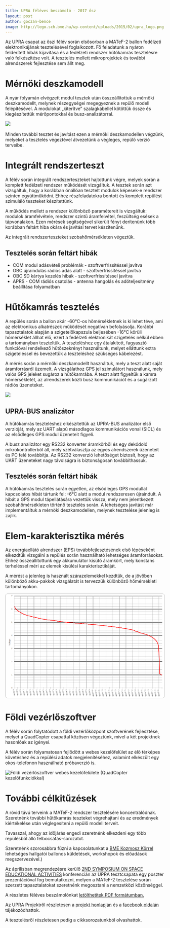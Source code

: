 ```yaml
---
title: UPRA féléves beszámoló - 2017 ősz
layout: post
author: goczan-bence
image: http://lego.sch.bme.hu/wp-content/uploads/2015/02/upra_logo.png
---
```


Az UPRA csapat az őszi félév során elsősorban a MATeF-2 ballon fedélzeti elektronikájának tesztelésével foglalkozott. Fő feladatunk a nyáron felderített hibák kijavítása és a fedélzeti rendszer hűtőkamrás tesztelésre való felkészítése volt. A tesztelés mellett mikroprojektek és további alrendszerek fejlesztése sem állt meg.

# Mérnöki deszkamodell

A nyár folyamán elvégzett modul tesztek után összeállítottuk a mérnöki deszkamodellt, melynek részegységei megegyeznek a repülő modell felépítésével. A modulokat „kiterítve” szalagkábellel kötöttük össze és kiegészítettük mérőpontokkal és busz-analizátorral.

![](https://scontent-vie1-1.xx.fbcdn.net/v/t1.0-9/20106253_1443418542393404_3218318629798230627_n.jpg?oh=8d45bb5f6f20bd777164376fdc305c6a&oe=5AB30218)

Minden további tesztet és javítást ezen a mérnöki deszkamodellen végzünk, melyeket a tesztelés végeztével átvezetünk a végleges, repülő verzió terveibe.

# Integrált rendszerteszt

A félév során integrált rendszerteszteket hajtottunk végre, melyek során a komplett fedélzeti rendszer működését vizsgáltuk. A tesztek során azt vizsgáltuk, hogy a korábban önállóan tesztelt modulok képesek-e rendszer szinten együttműködni. Ehhez részfeladatokra bontott és komplett repülést szimuláló teszteket készítettünk.

A működés mellett a rendszer különböző paramétereit is vizsgáltuk: modulok áramfelvétele, rendszer szintű áramfelvétel, feszültség esések a tápvonalakon. Ezen mérések segítségével sikerült fényt derítenünk több korábban feltárt hiba okára és javítási tervet készítenünk.

Az integrált rendszerteszteket szobahőmérsékleten végeztük.

## Tesztelés során feltárt hibák

  * COM modul adásvételi problémák - szoftverfrissítéssel javítva
  * OBC újraindulás rádiós adás alatt - szoftverfrissítéssel javítva
  * OBC SD kártya kezelés hibák - szoftverfrissítéssel javítva
  * APRS - COM rádiós csatolás - antenna hangolás és adóteljesítmény beállítása folyamatban

# Hűtőkamrás tesztelés

A repülés során a ballon akár -60°C-os hőmérsékletnek is ki lehet téve, ami az elektronikus alkatrészek működését negatívan befolyásolja. Korábbi tapasztalatok alapján a szigetelőkapszula beljesében -16°C körüli hőmérséklet állhat elő, ezért a fedélzeti elektronikát szigetelés nélkül ebben a tartományban teszteltük. A teszteléshez egy átalakított, fagyasztó funkcióval rendelkező hűtőszekrényt használtunk, melyet elláttunk extra szigeteléssel és bevezettük a teszteléshez szükséges kábelezést.

A mérés során a mérnöki deszkamodellt használtuk, mely a teszt alatt saját áramforrásról üzemelt. A vizsgálathoz GPS jel szimulátort használunk, mely valós GPS jeleket sugároz a hűtőkamrába. A teszt alatt figyeltük a kamra hőmérsékletét, az alrendszerek közti busz kommunikációt és a sugárzott rádiós üzeneteket.

![](https://community.balloonchallenge.org/uploads/default/original/2X/1/1794160dd9ca7b8e41ca2f90636d64c69c97ad9b.jpg)

## UPRA-BUS analizátor

A hűtőkamrás teszteléshez elkészítettük az UPRA-BUS analizátor első verzióját, mely az UART alapú másodlagos kommunikációs vonal (SICL) és az elsődleges GPS modul üzeneteit figyeli.

A busz analizátor egy RS232 konverter áramkörből és egy dekódoló mikrokontrollerből áll, mely szétválasztja az egyes alrendszerek üzeneteit és PC felé továbbítja. Az RS232 konverzió lehetőséget biztosít, hogy az UART üzeneteket nagy távolságra is biztonságosan továbbíthassuk.

## Tesztelés során feltárt hibák

A hűtőkamrás tesztelés során egyetlen, az elsődleges GPS modullal kapcsolatos hibát tártunk fel: -6°C alatt a modul rendszeresen újraindult. A hibát a GPS modul tápellátására vezettük vissza, mely nem jelentkezett szobahőmérsékleten történő tesztelés során. A lehetséges javítást már implementáltuk a mérnöki deszkamodellen, melynek tesztelése jelenleg is zajlik.

# Elem-karakterisztika mérés

Az energiaellátó alrendszer (EPS) továbbfejlesztésének első lépéseként elkezdtük vizsgálni a repülés során használható lehetséges áramforrásokat. Ehhez összeállítottunk egy akkumulátor kisütő áramkört, mely konstans terheléssel méri az elemek kisülési karakterisztikáját.

A mérést a jelenleg is használt szárazelemekkel kezdtük, de a jövőben különböző akku-pakkok vizsgálatát is tervezzük különböző hőmérsékleti tartományokon.

![](https://github.com/legokor/UPRA-EPS/blob/master/Battery_Tester/battery_discharge/4xAA_varta.png?raw=true)

# Földi vezérlőszoftver

A félév során folytatódott a földi vezérlőközpont szoftverének fejlesztése, melyet a QuadCopter csapattal közösen végeztünk, mivel a két projektnek hasonlóak az igényei.

A félév során folyamatosan fejlődött a webes kezelőfelület az élő térképes követéshez és a repülési adatok megjelenítéséhez, valamint elkészült egy okos-telefonon használható próbaverzió is.

![Földi vezérlőszoftver webes kezelőfelülete (QuadCopter kezelőfunkciókkal)](http://lego.sch.bme.hu/wp-content/uploads/2018/01/dash-overview.png)

# További célkitűzések

A rövid távú terveink a MATeF-2 rendszer tesztelésére koncentrálódnak. Szeretnénk további hűtőkamrás teszteket végrehajtani és az eredmények kiértékelése után véglegesíteni a repülő modell terveit.

Tavasszal, ahogy az időjárás engedi szeretnénk elkezdeni egy több repülésből álló felbocsátás-sorozatot.

Szeretnénk szorosabbra fűzni a kapcsolatunkat a [BME Kozmosz Körrel](http://kozmosz.space/) lehetséges hallgatói ballonos küldetések, workshopok és előadások megszervezével.)

Az áprilisban megrendezésre kerülő [2ND SYMPOSIUM ON SPACE EDUCATIONAL ACTIVITIES](http://ssasymposium.org/) konferencián az UPRA tesztcsapata egy poszter prezentációval fog bemutatkozni, melyen a MATeF-2 tesztelése során szerzett tapasztalatokat szeretnénk megosztani a nemzetközi közönséggel.

A részletes féléves beszámolónkat [letölthetitek PDF formátumban.](https://github.com/legokor/UPRA-doksik/blob/master/beszamolok/upra_besz_2017osz.pdf)

Az UPRA Projektről részletesen a [projekt honlapján](http://upra.sch.bme.hu/) és a [facebook oldalán](https://www.facebook.com/UPRA.team/) tájékozódhattok.

A tesztelésről részletesen pedig a cikksorozatunkból olvashattok.
